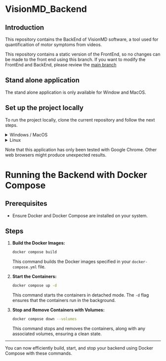 # VisionMD_Backend

## Introduction
This repository contains the BackEnd of VisionMD software, a tool used for quantificaition of motor symptoms from videos. 

This repository contains a static version of the FrontEnd, so no changes can be made to the front end using this branch. If you want to modify the FrontEnd and BackEnd, please review the [main branch](https://github.com/mea-lab/VideoAnalysisToolBackend/tree/main) 


## Stand alone application


The stand alone application is only available for Window and MacOS. 

## Set up the project locally

To run the project locally, clone the current repository and follow the next steps. 

<details>
<summary>Windows / MacOS</summary>

To setup the project locally, you need to install anaconda, which can be obtained from [here](https://www.anaconda.com/download/success). Please make sure to install the correct version for your OS. 

After succesfully installing anaconda, open a new terminal window in the folder containing the repository andcreate a new virtual environment with Python 3.10

```bash
conda create --name VisionMD python=3.10
```

Activate the virtual environment using the following command:

```bash
conda activate VisionMD
```

and install the requiered packages

```bash
pip install -r requirements.txt
```

Start the server using the following command:

```bash
python manage.py runserver
```

Now, open Google Chrome and type in the URL bar ```http://127.0.0.1:8000/```
The application will open

To terminate the server, press ```Control``` + ```C```

</details>

<details>
<summary>Linux</summary>

To setup the project locally, you need to install Python3 before proceeding. 


Open a new terminal window in the folder containing the repository and create a vitual environment using the following command:

```bash
python3.10 -m venv VisionMD
```

Activate the virtual environment using the following command:

```bash
source VisionMD/bin/activate
```

and install the requiered packages

```bash
pip install -r requirements.txt
```

Start the server using the following command:

```bash
python manage.py runserver
```

Now, open Google Chrome and type in the URL bar ```http://127.0.0.1:8000/```
The application will open

To terminate the server, press ```Control``` + ```C```
</details>



Note that this application has only been tested with Google Chrome. Other web browsers might produce unexpected results. 

# Running the Backend with Docker Compose

## Prerequisites
- Ensure Docker and Docker Compose are installed on your system.

## Steps

1. **Build the Docker Images:**

    ```bash
    docker compose build
    ```

    This command builds the Docker images specified in your `docker-compose.yml` file.

2. **Start the Containers:**

    ```bash
    docker compose up -d
    ```

    This command starts the containers in detached mode. The `-d` flag ensures that the containers run in the background.

3. **Stop and Remove Containers with Volumes:**

    ```bash
    docker compose down --volumes
    ```

    This command stops and removes the containers, along with any associated volumes, ensuring a clean state.

---

You can now efficiently build, start, and stop your backend using Docker Compose with these commands.
